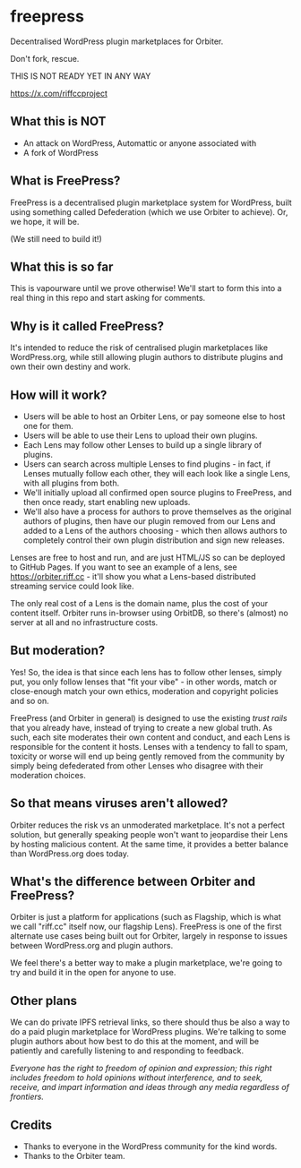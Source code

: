 # freepress
Decentralised WordPress plugin marketplaces for Orbiter. 

Don't fork, rescue.

THIS IS NOT READY YET IN ANY WAY

https://x.com/riffccproject

## What this is NOT
* An attack on WordPress, Automattic or anyone associated with
* A fork of WordPress

## What is FreePress?
FreePress is a decentralised plugin marketplace system for WordPress, built using something called Defederation (which we use Orbiter to achieve). Or, we hope, it will be.

(We still need to build it!)

## What this is so far
This is vapourware until we prove otherwise! We'll start to form this into a real thing in this repo and start asking for comments.

## Why is it called FreePress?
It's intended to reduce the risk of centralised plugin marketplaces like WordPress.org, while still allowing plugin authors to distribute plugins and own their own destiny and work.

## How will it work?
* Users will be able to host an Orbiter Lens, or pay someone else to host one for them.
* Users will be able to use their Lens to upload their own plugins.
* Each Lens may follow other Lenses to build up a single library of plugins.
* Users can search across multiple Lenses to find plugins - in fact, if Lenses mutually follow each other, they will each look like a single Lens, with all plugins from both.
* We'll initially upload all confirmed open source plugins to FreePress, and then once ready, start enabling new uploads.
* We'll also have a process for authors to prove themselves as the original authors of plugins, then have our plugin removed from our Lens and added to a Lens of the authors choosing - which then allows authors to completely control their own plugin distribution and sign new releases.

Lenses are free to host and run, and are just HTML/JS so can be deployed to GitHub Pages. If you want to see an example of a lens, see https://orbiter.riff.cc - it'll show you what a Lens-based distributed streaming service could look like.

The only real cost of a Lens is the domain name, plus the cost of your content itself. Orbiter runs in-browser using OrbitDB, so there's (almost) no server at all and no infrastructure costs.

## But moderation?
Yes! So, the idea is that since each lens has to follow other lenses, simply put, you only follow lenses that "fit your vibe" - in other words, match or close-enough match your own ethics, moderation and copyright policies and so on.

FreePress (and Orbiter in general) is designed to use the existing *trust rails* that you already have, instead of trying to create a new global truth. As such, each site moderates their own content and conduct, and each Lens is responsible for the content it hosts. Lenses with a tendency to fall to spam, toxicity or worse will end up being gently removed from the community by simply being defederated from other Lenses who disagree with their moderation choices.

## So that means viruses aren't allowed?
Orbiter reduces the risk vs an unmoderated marketplace. It's not a perfect solution, but generally speaking people won't want to jeopardise their Lens by hosting malicious content. At the same time, it provides a better balance than WordPress.org does today.

## What's the difference between Orbiter and FreePress?
Orbiter is just a platform for applications (such as Flagship, which is what we call "riff.cc" itself now, our flagship Lens). FreePress is one of the first alternate use cases being built out for Orbiter, largely in response to issues between WordPress.org and plugin authors.

We feel there's a better way to make a plugin marketplace, we're going to try and build it in the open for anyone to use.

## Other plans
We can do private IPFS retrieval links, so there should thus be also a way to do a paid plugin marketplace for WordPress plugins. We're talking to some plugin authors about how best to do this at the moment, and will be patiently and carefully listening to and responding to feedback.

*Everyone has the right to freedom of opinion and expression; this right includes freedom to hold opinions without interference, and to seek, receive, and impart information and ideas through any media regardless of frontiers.*

## Credits
* Thanks to everyone in the WordPress community for the kind words.
* Thanks to the Orbiter team.
